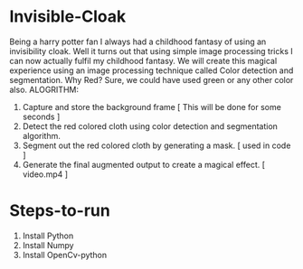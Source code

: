 # Invisible-Cloak
Being a harry potter fan I always had a childhood fantasy of using an invisibility cloak. Well it turns out that using simple image processing tricks I can now actually fulfil my childhood fantasy. We will create this magical experience using an image processing technique called Color detection and segmentation.
Why Red?
Sure, we could have used green or any other color also.
ALOGRITHM:
1. Capture and store the background frame [ This will be done for some seconds ]
2. Detect the red colored cloth using color detection and segmentation algorithm.
3. Segment out the red colored cloth by generating a mask. [ used in code ]
4. Generate the final augmented output to create a magical effect. [ video.mp4 ]

# Steps-to-run
1. Install Python
2. Install Numpy
3. Install OpenCv-python

